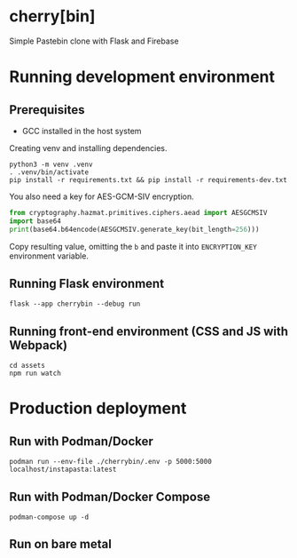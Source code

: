 # cherry[bin]

Simple Pastebin clone with Flask and Firebase

# Running development environment

## Prerequisites

- GCC installed in the host system

Creating venv and installing dependencies.

```
python3 -m venv .venv
. .venv/bin/activate
pip install -r requirements.txt && pip install -r requirements-dev.txt
```

You also need a key for AES-GCM-SIV encryption.

```python
from cryptography.hazmat.primitives.ciphers.aead import AESGCMSIV
import base64
print(base64.b64encode(AESGCMSIV.generate_key(bit_length=256)))
```

Copy resulting value, omitting the `b` and paste it into `ENCRYPTION_KEY` environment variable.

## Running Flask environment

```
flask --app cherrybin --debug run
```

## Running front-end environment (CSS and JS with Webpack)

```
cd assets
npm run watch
```

# Production deployment

## Run with Podman/Docker

```
podman run --env-file ./cherrybin/.env -p 5000:5000 localhost/instapasta:latest
```

## Run with Podman/Docker Compose

```
podman-compose up -d
```

## Run on bare metal
